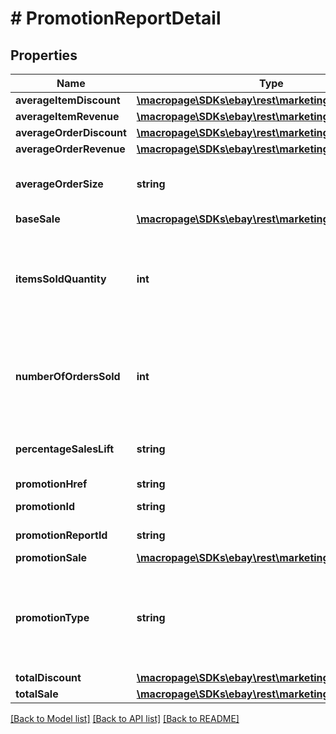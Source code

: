 # # PromotionReportDetail

## Properties

Name | Type | Description | Notes
------------ | ------------- | ------------- | -------------
**averageItemDiscount** | [**\macropage\SDKs\ebay\rest\marketing\Model\Amount**](Amount.md) |  | [optional]
**averageItemRevenue** | [**\macropage\SDKs\ebay\rest\marketing\Model\Amount**](Amount.md) |  | [optional]
**averageOrderDiscount** | [**\macropage\SDKs\ebay\rest\marketing\Model\Amount**](Amount.md) |  | [optional]
**averageOrderRevenue** | [**\macropage\SDKs\ebay\rest\marketing\Model\Amount**](Amount.md) |  | [optional]
**averageOrderSize** | **string** | The &lt;i&gt;average order size&lt;/i&gt; is the average number of items that each order contained that have an active discount. This value is calculated as follows:  &lt;br&gt;&lt;br&gt;&lt;b&gt;itemsSoldQuantity&lt;/b&gt; / &lt;b&gt;numberOfOrdersSold&lt;/b&gt; &#x3D; &lt;b&gt;averageOrderSize&lt;/b&gt; | [optional]
**baseSale** | [**\macropage\SDKs\ebay\rest\marketing\Model\Amount**](Amount.md) |  | [optional]
**itemsSoldQuantity** | **int** | This is the quantity of items purchased in a threshold discount where the threshold &lt;i&gt;has been met&lt;/i&gt; and the discount was applied. &lt;br&gt;&lt;br&gt;For example, suppose you&#39;re running a \&quot;Buy 1, get 1 at 50%\&quot; discount on $5 socks. One buyer purchases two pairs of socks, so they pay $7.50 for both pairs (rather than the full price of $10). Your number of items sold (&lt;b&gt;itemsSoldQuantity&lt;/b&gt;) would be 2 and you number of orders sold (&lt;b&gt;numberOfOrdersSold&lt;/b&gt;) would be 1. | [optional]
**numberOfOrdersSold** | **int** | This is the number of orders sold in a threshold discount where the threshold &lt;i&gt;has been met&lt;/i&gt; and the discount was applied. &lt;br&gt;&lt;br&gt;For example, suppose you&#39;re running a \&quot;Buy 1, get 1 at 50%\&quot; discount on $5 socks. One buyer purchases two pairs of socks, so they pay $7.50 for both pairs (rather than the full price of $10). Your &lt;b&gt;numberOfOrdersSold&lt;/b&gt; would be 1 and your &lt;b&gt;itemsSoldQuantity&lt;/b&gt; would be 2. | [optional]
**percentageSalesLift** | **string** | The &lt;i&gt;percentage sales lift&lt;/i&gt; is the total dollar amount gained due to discounts. This value is calculated as follows:  &lt;br&gt;&lt;br&gt; &lt;b&gt;promotionSale&lt;/b&gt; / &lt;b&gt;totalSale&lt;/b&gt; &#x3D;  &lt;b&gt;percentageSalesLift&lt;/b&gt; | [optional]
**promotionHref** | **string** | The URI of the discount report. | [optional]
**promotionId** | **string** | A unique eBay-assigned ID for the discount that&#39;s generated when the discount is created. | [optional]
**promotionReportId** | **string** | The unique eBay-assigned ID of the discount report that is generated when the report is created. | [optional]
**promotionSale** | [**\macropage\SDKs\ebay\rest\marketing\Model\Amount**](Amount.md) |  | [optional]
**promotionType** | **string** | Indicates the type of the discount, either &lt;code&gt;CODED_COUPON&lt;/code&gt;, &lt;code&gt;MARKDOWN_SALE&lt;/code&gt;, &lt;code&gt;ORDER_DISCOUNT&lt;/code&gt;, or &lt;code&gt;VOLUME_DISCOUNT&lt;/code&gt;. For implementation help, refer to &lt;a href&#x3D;&#39;https://developer.ebay.com/api-docs/sell/marketing/types/sme:PromotionTypeEnum&#39;&gt;eBay API documentation&lt;/a&gt; | [optional]
**totalDiscount** | [**\macropage\SDKs\ebay\rest\marketing\Model\Amount**](Amount.md) |  | [optional]
**totalSale** | [**\macropage\SDKs\ebay\rest\marketing\Model\Amount**](Amount.md) |  | [optional]

[[Back to Model list]](../../README.md#models) [[Back to API list]](../../README.md#endpoints) [[Back to README]](../../README.md)
